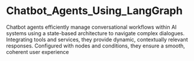 # Chatbot_Agents_Using_LangGraph
Chatbot agents efficiently manage conversational workflows within AI systems using a state-based architecture to navigate complex dialogues. Integrating tools and services, they provide dynamic, contextually relevant responses. Configured with nodes and conditions, they ensure a smooth, coherent user experience
